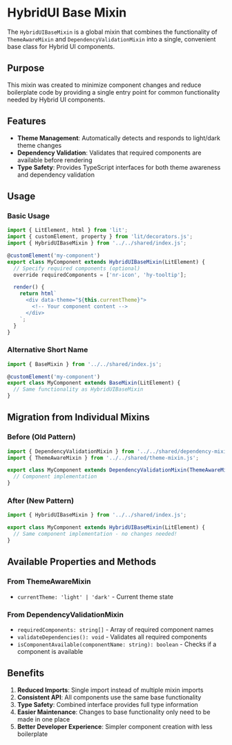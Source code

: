 # HybridUI Base Mixin

The `HybridUIBaseMixin` is a global mixin that combines the functionality of `ThemeAwareMixin` and `DependencyValidationMixin` into a single, convenient base class for Hybrid UI components.

## Purpose

This mixin was created to minimize component changes and reduce boilerplate code by providing a single entry point for common functionality needed by Hybrid UI components.

## Features

- **Theme Management**: Automatically detects and responds to light/dark theme changes
- **Dependency Validation**: Validates that required components are available before rendering
- **Type Safety**: Provides TypeScript interfaces for both theme awareness and dependency validation

## Usage

### Basic Usage

```typescript
import { LitElement, html } from 'lit';
import { customElement, property } from 'lit/decorators.js';
import { HybridUIBaseMixin } from '../../shared/index.js';

@customElement('my-component')
export class MyComponent extends HybridUIBaseMixin(LitElement) {
  // Specify required components (optional)
  override requiredComponents = ['nr-icon', 'hy-tooltip'];

  render() {
    return html`
      <div data-theme="${this.currentTheme}">
        <!-- Your component content -->
      </div>
    `;
  }
}
```

### Alternative Short Name

```typescript
import { BaseMixin } from '../../shared/index.js';

@customElement('my-component')
export class MyComponent extends BaseMixin(LitElement) {
  // Same functionality as HybridUIBaseMixin
}
```

## Migration from Individual Mixins

### Before (Old Pattern)
```typescript
import { DependencyValidationMixin } from '../../shared/dependency-mixin.js';
import { ThemeAwareMixin } from '../../shared/theme-mixin.js';

export class MyComponent extends DependencyValidationMixin(ThemeAwareMixin(LitElement)) {
  // Component implementation
}
```

### After (New Pattern)
```typescript
import { HybridUIBaseMixin } from '../../shared/index.js';

export class MyComponent extends HybridUIBaseMixin(LitElement) {
  // Same component implementation - no changes needed!
}
```

## Available Properties and Methods

### From ThemeAwareMixin
- `currentTheme: 'light' | 'dark'` - Current theme state

### From DependencyValidationMixin
- `requiredComponents: string[]` - Array of required component names
- `validateDependencies(): void` - Validates all required components
- `isComponentAvailable(componentName: string): boolean` - Checks if a component is available

## Benefits

1. **Reduced Imports**: Single import instead of multiple mixin imports
2. **Consistent API**: All components use the same base functionality
3. **Type Safety**: Combined interface provides full type information
4. **Easier Maintenance**: Changes to base functionality only need to be made in one place
5. **Better Developer Experience**: Simpler component creation with less boilerplate
